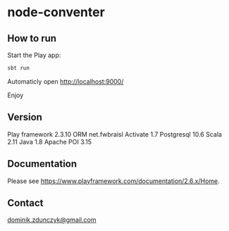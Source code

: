 # node-conventer

## How to run

Start the Play app:

```bash
sbt run
```

Automaticly open <http://localhost:9000/>

Enjoy

## Version

Play framework 2.3.10
ORM net.fwbraisl Activate 1.7 
Postgresql 10.6
Scala 2.11
Java 1.8
Apache POI 3.15

## Documentation

Please see <https://www.playframework.com/documentation/2.6.x/Home>.

## Contact
dominik.zdunczyk@gmail.com
